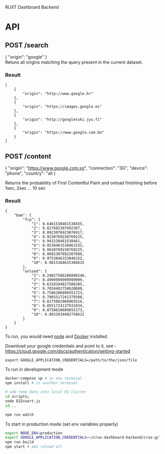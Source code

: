 RUXT Dashboard Backend

# API

## POST /search

{ "origin": "google" }  
Retuns all origins matching the query present in the current dataset.

### Result

```
[
    {
        "origin": "http://www.google.hr"
    },
    {
        "origin": "https://images.google.es"
    },
    {
        "origin": "http://googletuki.jyu.fi"
    },
    {
        "origin": "https://www.google.com.bo"
    }
]
```

## POST /content

{
"origin": "https://www.google.com.sg",
"connection": "3G",
"device": "phone",
"country": "all
}

Returns the probability of First Contentful Paint and onload finishing before 1sec, 2sec ... 10 sec

### Result

```
{
    "bam": {
        "fcp": {
            "1": 0.6461538461538455,
            "2": 0.827692307692307,
            "3": 0.8923076923076917,
            "4": 0.9230769230769225,
            "5": 0.941538461538461,
            "6": 0.9538461538461532,
            "7": 0.9630769230769225,
            "8": 0.9692307692307688,
            "9": 0.9753846153846152,
            "10": 0.9815384615384615
        },
        "onload": {
            "1": 0.24827586206896546,
            "2": 0.4999999999999999,
            "3": 0.6310344827586205,
            "4": 0.7034482758620688,
            "5": 0.7586206896551723,
            "6": 0.7965517241379308,
            "7": 0.8275862068965516,
            "8": 0.8551724137931034,
            "9": 0.8758620689655173,
            "10": 0.8931034482758622
        }
    }
}
```

To run, you would need [node](https://nodejs.org/en/) and [Docker](http://docker.io/) installed.

Download your google credentials and point to it, see - https://cloud.google.com/docs/authentication/getting-started

```
export GOOGLE_APPLICATION_CREDENTIALS=/path/to/the/json/file
```

To run in development mode

```bash
docker-compose up # in one terminal
npm install # in another terminal

# add temp data into local ES cluster
cd scripts;
node ESInsert.js
cd ..

npm run watch
```

To start in production mode (set env variables properly)

```bash
export NODE_ENV=production
export GOOGLE_APPLICATION_CREDENTIALS=~/crux-dashboard-backend/crux-gcloud.json
npm run build
npm start # pm2 reload all
```
